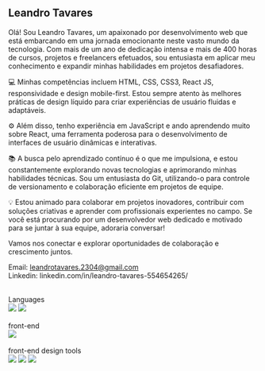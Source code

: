## Leandro Tavares

Olá! Sou Leandro Tavares, um apaixonado por desenvolvimento web que está embarcando em uma jornada emocionante neste vasto mundo da tecnologia. Com mais de um ano de dedicação intensa e mais de 400 horas de cursos, projetos e freelancers efetuados, sou entusiasta em aplicar meu conhecimento e expandir minhas habilidades em projetos desafiadores.

💻 Minhas competências incluem HTML, CSS, CSS3, React JS, responsividade e design mobile-first. Estou sempre atento às melhores práticas de design líquido para criar experiências de usuário fluidas e adaptáveis.

⚙️ Além disso, tenho experiência em JavaScript e ando aprendendo muito sobre React, uma ferramenta poderosa para o desenvolvimento de interfaces de usuário dinâmicas e interativas.

📚 A busca pelo aprendizado contínuo é o que me impulsiona, e estou constantemente explorando novas tecnologias e aprimorando minhas habilidades técnicas. Sou um entusiasta do Git, utilizando-o para controle de versionamento e colaboração eficiente em projetos de equipe.

💡 Estou animado para colaborar em projetos inovadores, contribuir com soluções criativas e aprender com profissionais experientes no campo. Se você está procurando por um desenvolvedor web dedicado e motivado para se juntar à sua equipe, adoraria conversar!

Vamos nos conectar e explorar oportunidades de colaboração e crescimento juntos.

Email: leandrotavares.2304@gmail.com
<br />
Linkedin: linkedin.com/in/leandro-tavares-554654265/

<br />
Languages
<br />
<div>
  <img src=https://img.shields.io/badge/javascript-%23323330.svg?style=for-the-badge&logo=javascript&logoColor=%23F7DF1E />
  <img src=https://img.shields.io/badge/typescript-%23007ACC.svg?style=for-the-badge&logo=typescript&logoColor=white />
</div>
<br />
front-end
<br />
<div>
  <img src=https://img.shields.io/badge/-ReactJs-61DAFB?logo=react&logoColor=white&style=for-the-badge />
  <!--<img src=https://img.shields.io/badge/next.js-000000?style=for-the-badge&logo=nextdotjs&logoColor=white />-->
</div>
<br />
front-end design tools
<br />
<div>
  <img src=https://img.shields.io/badge/responsividade-DB7093?color=black&style=for-the-badge&logo=styled-components&logoColor=white />
  <img src=https://img.shields.io/badge/liquid--design-DB7093?color=blue&style=for-the-badge&logo=styled-components&logoColor=white />
  <img src=https://img.shields.io/badge/styled--components-DB7093?style=for-the-badge&logo=styled-components&logoColor=white />
  <!--<img src=https://img.shields.io/badge/Sass-CC6699?style=for-the-badge&logo=sass&logoColor=white />-->
  <!--<img src=https://img.shields.io/badge/Bootstrap-563D7C?style=for-the-badge&logo=bootstrap&logoColor=white />-->
</div>
